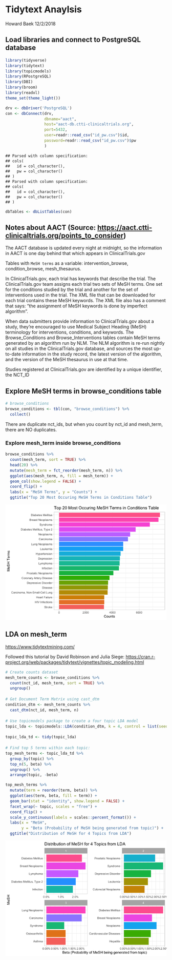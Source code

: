 Tidytext Anaylsis
================
Howard Baek
12/2/2018

## Load libraries and connect to PostgreSQL database

``` r
library(tidyverse)
library(tidytext)
library(topicmodels)
library(RPostgreSQL)
library(DBI)
library(broom)
library(readxl)
theme_set(theme_light())
```

``` r
drv <- dbDriver('PostgreSQL')
con <- dbConnect(drv, 
                 dbname="aact",
                 host="aact-db.ctti-clinicaltrials.org", 
                 port=5432,
                 user=readr::read_csv("id_pw.csv")$id, 
                 password=readr::read_csv("id_pw.csv")$pw
                 )
```

    ## Parsed with column specification:
    ## cols(
    ##   id = col_character(),
    ##   pw = col_character()
    ## )
    ## Parsed with column specification:
    ## cols(
    ##   id = col_character(),
    ##   pw = col_character()
    ## )

``` r
dbTables <- dbListTables(con)
```

## Notes about AACT (Source: <https://aact.ctti-clinicaltrials.org/points_to_consider>)

The AACT database is updated every night at midnight, so the information
in AACT is one day behind that which appears in ClinicalTrials.gov

Tables with `MeSH terms` as a variable: intervention\_browse,
condition\_browse, mesh\_thesaurus.

In ClinicalTrials.gov, each trial has keywords that describe the trial.
The ClinicalTrials.gov team assigns each trial two sets of MeSH terms.
One set for the conditions studied by the trial and another for the set
of interventions used in the trial. The XML file that can be downloaded
for each trial contains these MeSH keywords. The XML file also has a
comment that says: “the assignment of MeSH keywords is done by imperfect
algorithm”.

When data submitters provide information to ClinicalTrials.gov about a
study, they’re encouraged to use Medical Subject Heading (MeSH)
terminology for interventions, conditions, and keywords. The
Browse\_Conditions and Browse\_Interventions tables contain MeSH terms
generated by an algorithm run by NLM. The NLM algorithm is re-run
nightly on all studies in the ClinicalTrials.gov database, and sources
the most up-to-date information in the study record, the latest version
of the algorithm, and the version of the MeSH thesaurus in use at that
time.

Studies registered at ClinicalTrials.gov are identified by a unique
identifier, the NCT\_ID

## Explore MeSH terms in browse\_conditions table

``` r
# browse_conditions
browse_conditions <- tbl(con, "browse_conditions") %>% 
  collect()
```

There are duplicate nct\_ids, but when you count by nct\_id and
mesh\_term, there are NO duplicates.

### Explore mesh\_term inside browse\_conditions

``` r
browse_conditions %>% 
  count(mesh_term, sort = TRUE) %>% 
  head(20) %>% 
  mutate(mesh_term = fct_reorder(mesh_term, n)) %>% 
  ggplot(aes(mesh_term, n, fill = mesh_term)) +
  geom_col(show.legend = FALSE) +
  coord_flip() +
  labs(x = "MeSH Terms", y = "Counts") +
  ggtitle("Top 20 Most Occuring MeSH Terms in Conditions Table")
```

![](tidytext-analysis_files/figure-gfm/unnamed-chunk-4-1.png)<!-- -->

## LDA on mesh\_term

<https://www.tidytextmining.com/>

Followed this tutorial by David Robinson and Julia Siege:
<https://cran.r-project.org/web/packages/tidytext/vignettes/topic_modeling.html>

``` r
# Create counts dataset
mesh_term_counts <- browse_conditions %>% 
  count(nct_id, mesh_term, sort = TRUE) %>% 
  ungroup() 

# Get Document Term Matrix using cast_dtm
condition_dtm <- mesh_term_counts %>% 
  cast_dtm(nct_id, mesh_term, n)

# Use topicmodels package to create a four topic LDA model
topic_lda <- topicmodels::LDA(condition_dtm, k = 4, control = list(seed = 1234))

topic_lda_td <- tidy(topic_lda)

# Find top 5 terms within each topic:
top_mesh_terms <- topic_lda_td %>% 
  group_by(topic) %>% 
  top_n(5, beta) %>% 
  ungroup() %>% 
  arrange(topic, -beta)
```

``` r
top_mesh_terms %>%
  mutate(term = reorder(term, beta)) %>% 
  ggplot(aes(term, beta, fill = term)) +
  geom_bar(stat = "identity", show.legend = FALSE) +
  facet_wrap(~ topic, scales = "free") +
  coord_flip() +
  scale_y_continuous(labels = scales::percent_format()) +
  labs(x = "MeSH",
       y = "Beta (Probability of MeSH being generated from topic)") +
  ggtitle("Distribution of MeSH for 4 Topics from LDA")
```

![](tidytext-analysis_files/figure-gfm/unnamed-chunk-6-1.png)<!-- -->
